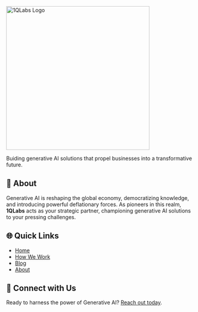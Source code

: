 <img src="https://uploads-ssl.webflow.com/64bde329a7cb1c7fd4341fe4/64bde4dab40e27828da7a17d_1qlabs-logo.svg" width="384" alt="1QLabs Logo" />

Buiding generative AI solutions that propel businesses into a transformative future.

## 🚀 About

Generative AI is reshaping the global economy, democratizing knowledge, and introducing powerful deflationary forces. As pioneers in this realm, **1QLabs** acts as your strategic partner, championing generative AI solutions to your pressing challenges.

## 🌐 Quick Links

- [Home](https://www.1qlabs.ai)
- [How We Work](https://www.1qlabs.ai/how-we-work)
- [Blog](https://www.1qlabs.ai/blog)
- [About](https://www.1qlabs.ai/about)
 
## 🔗 Connect with Us

Ready to harness the power of Generative AI? [Reach out today](URL_TO_CONTACT_FORM).
